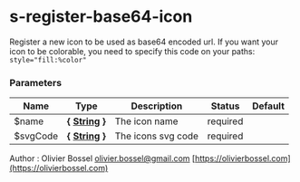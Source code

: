 # s-register-base64-icon

Register a new icon to be used as base64 encoded url.
If you want your icon to be colorable, you need to specify this code on your paths: `style="fill:%color"`

### Parameters

| Name      | Type                                                                                                  | Description        | Status   | Default |
| --------- | ----------------------------------------------------------------------------------------------------- | ------------------ | -------- | ------- |
| \$name    | **{ [String](http://www.sass-lang.com/documentation/file.SASS_REFERENCE.html#sass-script-strings) }** | The icon name      | required |
| \$svgCode | **{ [String](http://www.sass-lang.com/documentation/file.SASS_REFERENCE.html#sass-script-strings) }** | The icons svg code | required |

Author : Olivier Bossel [olivier.bossel@gmail.com](mailto:olivier.bossel@gmail.com) [https://olivierbossel.com](https://olivierbossel.com)

